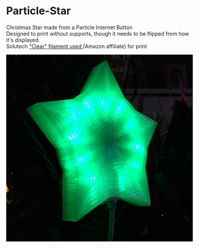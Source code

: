 # Particle-Star

Christmas Star made from a Particle Internet Button  
Designed to print without supports, though it needs to be flipped from how it's displayed.  
Solutech ["Clear" filament used ](https://amzn.to/2qLYIQI) (Amazon affiliate) for print

![image](star-crop.jpg)

